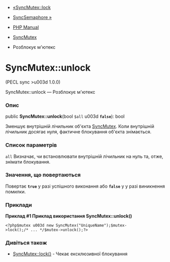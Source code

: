 - [«SyncMutex::lock](syncmutex.lock.md)
- [SyncSemaphore »](class.syncsemaphore.md)

- [PHP Manual](index.md)
- [SyncMutex](class.syncmutex.md)
- Розблокує м'ютекс

# SyncMutex::unlock

(PECL sync \>u003d 1.0.0)

SyncMutex::unlock — Розблокує м'ютекс

### Опис

public **SyncMutex::unlock**(bool `$all` u003d **`false`**): bool

Зменшує внутрішній лічильник об'єкта [SyncMutex](class.syncmutex.md).
Коли внутрішній лічильник досягає нуля, фактичне блокування об'єкта
знімається.

### Список параметрів

`all`
Визначає, чи встановлювати внутрішній лічильник на нуль та,
отже, знімати блокування.

### Значення, що повертаються

Повертає **`true`** у разі успішного виконання або **`false`** у
у разі виникнення помилки.

### Приклади

**Приклад #1 Приклад використання **SyncMutex::unlock()****

` <?php$mutex u003d new SyncMutex("UniqueName");$mutex->lock();/* ... */$mutex->unlock();?> `

### Дивіться також

- [SyncMutex::lock()](syncmutex.lock.md) - Чекає ексклюзивної
блокування
